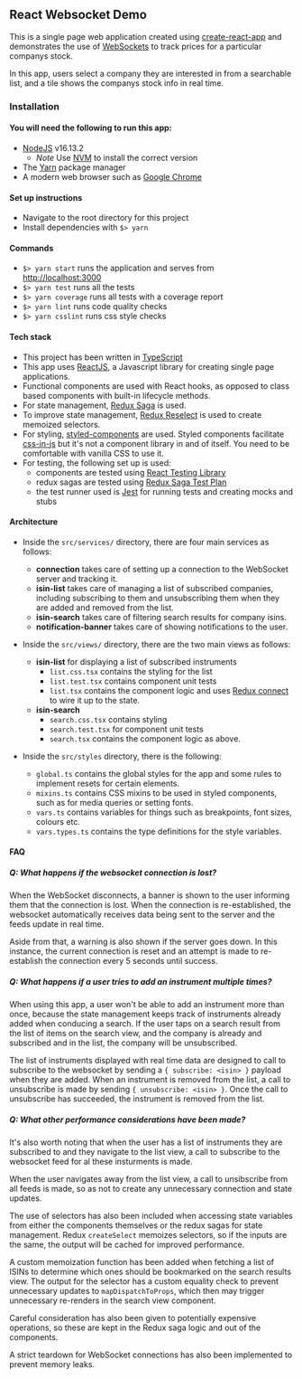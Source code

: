 ## React Websocket Demo

This is a single page web application created using [create-react-app](https://reactjs.org/docs/create-a-new-react-app.html#create-react-app) and demonstrates the use of [WebSockets](https://developer.mozilla.org/en-US/docs/Web/API/WebSockets_API) to track prices for a particular companys stock.

In this app, users select a company they are interested in from a searchable list, and a tile shows the companys stock info in real time.

### Installation

#### You will need the following to run this app:

- [NodeJS](https://nodejs.org/en/) v16.13.2
  - *Note* Use [NVM](https://github.com/nvm-sh/nvm) to install the correct version
- The [Yarn](https://yarnpkg.com/) package manager
- A modern web browser such as [Google Chrome](https://www.google.com/intl/en_ie/chrome/)

#### Set up instructions
- Navigate to the root directory for this project
- Install dependencies with `$> yarn`

#### Commands
- `$> yarn start` runs the application and serves from [http://localhost:3000](http://localhost:3000)
- `$> yarn test` runs all the tests
- `$> yarn coverage` runs all tests with a coverage report
- `$> yarn lint` runs code quality checks
- `$> yarn csslint` runs css style checks

#### Tech stack
- This project has been written in [TypeScript](https://www.typescriptlang.org/)
- This app uses [ReactJS](https://reactjs.org/), a Javascript library for creating single page applications.
- Functional components are used with React hooks, as opposed to class based components with built-in lifecycle methods.
- For state management, [Redux Saga](https://redux-saga.js.org/) is used.
- To improve state management, [Redux Reselect](https://github.com/reduxjs/reselect) is used to create memoized selectors.
- For styling, [styled-components](https://styled-components.com/) are used. Styled components facilitate [css-in-js](https://en.wikipedia.org/wiki/CSS-in-JS) but it's not a component library in and of itself. You need to be comfortable with vanilla CSS to use it.
- For testing, the following set up is used:
  - components are tested using [React Testing Library](https://testing-library.com/docs/react-testing-library/intro/)
  - redux sagas are tested using [Redux Saga Test Plan](https://github.com/jfairbank/redux-saga-test-plan)
  - the test runner used is [Jest](https://jestjs.io/) for running tests and creating mocks and stubs

#### Architecture
- Inside the `src/services/` directory, there are four main services as follows:
  - **connection** takes care of setting up a connection to the WebSocket server and tracking it.
  - **isin-list** takes care of managing a list of subscribed companies, including subscribing to them and unsubscribing them when they are added and removed from the list.
  - **isin-search** takes care of filtering search results for company isins.
  - **notification-banner** takes care of showing notifications to the user.

- Inside the `src/views/` directory, there are the two main views as follows:
  - **isin-list** for displaying a list of subscribed instruments
    - `list.css.tsx` contains the styling for the list
    - `list.test.tsx` contains component unit tests
    - `list.tsx` contains the component logic and uses [Redux connect](https://react-redux.js.org/api/connect) to wire it up to the state.
  - **isin-search**
    - `search.css.tsx` contains styling
    - `search.test.tsx` for component unit tests
    - `search.tsx` contains the component logic as above.

- Inside the `src/styles` directory, there is the following:
  - `global.ts` contains the global styles for the app and some rules to implement resets for certain elements.
  - `mixins.ts` contains CSS mixins to be used in styled components, such as for media queries or setting fonts.
  - `vars.ts` contains variables for things such as breakpoints, font sizes, colours etc.
  - `vars.types.ts` contains the type definitions for the style variables.

#### FAQ

##### Q: What happens if the websocket connection is lost?
When the WebSocket disconnects, a banner is shown to the user informing them that the connection is lost. When the connection is re-established, the websocket automatically receives data being sent to the server and the feeds update in real time.

Aside from that, a warning is also shown if the server goes down. In this instance, the current connection is reset and an attempt is made to re-establish the connection every 5 seconds until success.

##### Q: What happens if a user tries to add an instrument multiple times?
When using this app, a user won't be able to add an instrument more than once, because the state management keeps track of instruments already added when conducing a search. If the user taps on a search result from the list of items on the search view, and the company is already and subscribed and in the list, the company will be unsubscribed.

The list of instruments displayed with real time data are designed to call to subscribe to the websocket by sending a `{ subscribe: <isin> }` payload when they are added. When an instrument is removed from the list, a call to unsubscribe is made by sending `{ unsubscribe: <isin> }`. Once the call to unsubscribe has succeeded, the instrument is removed from the list.

##### Q: What other performance considerations have been made?
It's also worth noting that when the user has a list of instruments they are subscribed to and they navigate to the list view, a call to subscribe to the websocket feed for al these insturments is made.

When the user navigates away from the list view, a call to unsibscribe from all feeds is made, so as not to create any unnecessary connection and state updates.

The use of selectors has also been included when accessing state variables from either the components themselves or the redux sagas for state management. Redux `createSelect` memoizes selectors, so if the inputs are the same, the output will be cached for improved performance.

A custom memoization function has been added when fetching a list of ISINs to determine which ones should be bookmarked on the search results view. The output for the selector has a custom equality check to prevent unnecessary updates to `mapDispatchToProps`, which then may trigger unnecessary re-renders in the search view component.

Careful consideration has also been given to potentially expensive operations, so these are kept in the Redux saga logic and out of the components.

A strict teardown for WebSocket connections has also been implemented to prevent memory leaks.

